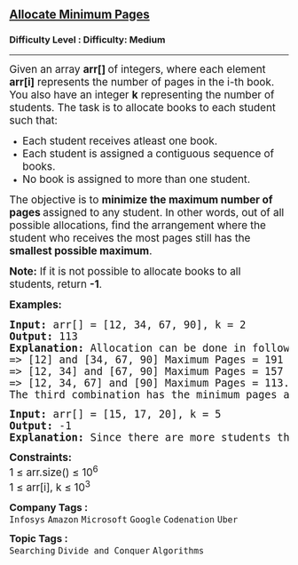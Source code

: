 <h2><a href="https://www.geeksforgeeks.org/problems/allocate-minimum-number-of-pages0937/1?">Allocate Minimum Pages</a></h2><h3>Difficulty Level : Difficulty: Medium</h3><hr><div class="problems_problem_content__Xm_eO"><p><span class="cf0" style="font-size: 14pt;">Given an array <strong>arr[] </strong>of integers, where each element <strong>arr[i]</strong> represents the number of pages in the i-th book. You also have an integer <strong>k</strong> representing the number of students. The task is to allocate books to each student such that:</span></p>
<ul>
<li><span class="cf0" style="font-size: 14pt;">Each student receives atleast one book.</span></li>
<li><span class="cf0" style="font-size: 14pt;">Each student is assigned a contiguous sequence of books.</span></li>
<li><span class="cf0" style="font-size: 14pt;">No book is assigned to more than one student.</span></li>
</ul>
<p class="pf0"><span class="cf0" style="font-size: 14pt;">The objective is to <strong>minimize the maximum number of pages </strong>assigned to any student. In other words, out of all possible allocations, find the arrangement where the student who receives the most pages still has the <strong>smallest possible maximum</strong>.</span></p>
<p class="pf0"><span class="cf0" style="font-size: 14pt;"><strong>Note:</strong>&nbsp;</span><span style="font-size: 18.6667px;">If it is not possible to allocate books to all students, return <strong>-1</strong>.</span></p>
<p><span style="font-size: 14pt;"><strong>Examples:</strong></span></p>
<pre><span style="font-size: 14pt;"><strong>Input: </strong>arr[] = [12, 34, 67, 90], k = 2
<strong>Output: </strong>113
<strong>Explanation: </strong>Allocation can be done in following ways:<br>=&gt; [12] and [34, 67, 90] Maximum Pages = 191<br>=&gt; [12, 34] and [67, 90] Maximum Pages = 157<br>=&gt; [12, 34, 67] and [90] Maximum Pages = 113.<br>The third combination has the minimum pages assigned to a student which is 113.</span></pre>
<pre><span style="font-size: 14pt;"><span class="cf0"><strong>Input:</strong> arr[] = [15, 17, 20], k = 5<br></span><span class="cf0"><strong>Output: </strong>-1<br></span><span class="cf0"><strong>Explanation: </strong></span>Since there are more students than total books, it's impossible to allocate a book to each student.</span></pre>
<p><span style="font-size: 14pt;"><strong>Constraints:</strong><br>1 ≤ arr.size() ≤ 10<sup>6</sup><br>1 ≤ arr[i], k ≤ 10<sup>3</sup></span></p></div><p><span style=font-size:18px><strong>Company Tags : </strong><br><code>Infosys</code>&nbsp;<code>Amazon</code>&nbsp;<code>Microsoft</code>&nbsp;<code>Google</code>&nbsp;<code>Codenation</code>&nbsp;<code>Uber</code>&nbsp;<br><p><span style=font-size:18px><strong>Topic Tags : </strong><br><code>Searching</code>&nbsp;<code>Divide and Conquer</code>&nbsp;<code>Algorithms</code>&nbsp;